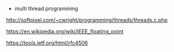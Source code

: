 - multi thread programming

http://softpixel.com/~cwright/programming/threads/threads.c.php

https://en.wikipedia.org/wiki/IEEE_floating_point

https://tools.ietf.org/html/rfc4506
